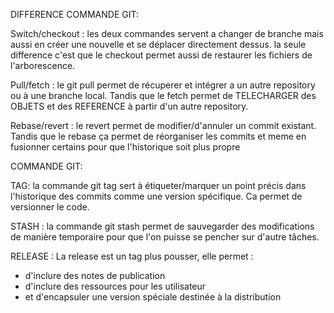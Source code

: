 DIFFERENCE COMMANDE GIT:

Switch/checkout : les deux commandes servent a changer de branche mais aussi en créer une nouvelle et se déplacer directement dessus. la seule difference c'est que le checkout permet aussi de restaurer les fichiers de l'arborescence.

Pull/fetch : le git pull permet de récuperer et intégrer a un autre repository ou à une branche local. Tandis que le fetch permet de TELECHARGER des OBJETS et des REFERENCE à partir d'un autre repository.

Rebase/revert : le revert permet de modifier/d'annuler un commit existant. Tandis que le rebase ça permet de réorganiser les commits et meme en fusionner certains pour que l'historique soit plus propre

COMMANDE GIT:

TAG: la commande git tag sert à étiqueter/marquer un point précis dans l'historique des commits comme une version spécifique. Ca permet de versionner le code.
 
STASH : la commande git stash permet de sauvegarder des modifications de manière temporaire pour que l'on puisse se pencher sur d'autre tâches.

RELEASE : La release est un tag plus pousser, elle permet :
- d'inclure des notes de publication
- d'inclure des ressources pour les utilisateur
- et d'encapsuler une version spéciale destinée à la distribution



